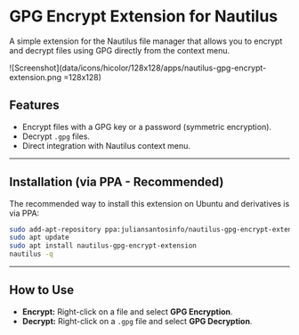 # GPG Encrypt Extension for Nautilus

A simple extension for the Nautilus file manager that allows you to encrypt and decrypt files using GPG directly from the context menu.

![Screenshot](data/icons/hicolor/128x128/apps/nautilus-gpg-encrypt-extension.png =128x128)

## Features

* Encrypt files with a GPG key or a password (symmetric encryption).
* Decrypt `.gpg` files.
* Direct integration with Nautilus context menu.

---

## Installation (via PPA - Recommended)

The recommended way to install this extension on Ubuntu and derivatives is via PPA:

```bash
sudo add-apt-repository ppa:juliansantosinfo/nautilus-gpg-encrypt-extension
sudo apt update
sudo apt install nautilus-gpg-encrypt-extension
nautilus -q
````

---

## How to Use

* **Encrypt:** Right-click on a file and select **GPG Encryption**.
* **Decrypt:** Right-click on a `.gpg` file and select **GPG Decryption**.
